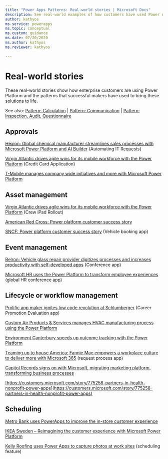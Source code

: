 ```yaml
---
title: "Power Apps Patterns: Real-world stories | Microsoft Docs"
description: See real-world examples of how customers have used Power Apps in a wide variety of common scenarios.
author: kathyos
ms.service: powerapps
ms.topic: conceptual
ms.custom: guidance
ms.date: 07/20/2020
ms.author: kathyos
ms.reviewer: kathyos

---
```


# Real-world stories

These real-world stories show how enterprise customers are using Power Platform and the patterns that successful makers have used to bring these solutions to life.

See also: [Pattern: Calculation](calculator-pattern.md) | [Pattern: Communication](communication-pattern.md) | [Pattern: Inspection, Audit, Questionnaire](inspection-pattern.md)

## Approvals

[Hexion: Global chemical manufacturer streamlines sales processes with Microsoft Power Platform and AI Builder](https://customers.microsoft.com/story/810656-hexion-manufacturing-power-platform) (Automating IT Requests)

[Virgin Atlantic drives agile wins for its mobile workforce with the Power Platform](https://powerapps.microsoft.com/blog/virgin-atlantic-drives-agile-wins-for-mobile-workforce-with-the-power-platform/) (Credit Card Application)

[T-Mobile manages company wide initiatives and more with Microsoft Power Platform](https://powerapps.microsoft.com/blog/tmobile/)

## Asset management
[Virgin Atlantic drives agile wins for its mobile workforce with the Power Platform](https://powerapps.microsoft.com/blog/virgin-atlantic-drives-agile-wins-for-mobile-workforce-with-the-power-platform/) (Crew iPad Rollout)

[American Red Cross: Power platform customer success story](https://powerapps.microsoft.com/blog/americanredcross/)

[SNCF: Power platform customer success story](https://powerapps.microsoft.com/blog/sncf-power-platform-customer-success-story/) (Vehicle booking app)

## Event management

[Belron: Vehicle glass repair provider digitizes processes and increases productivity with self-developed apps](https://customers.microsoft.com/story/belron-autoglass-consumer-goods-powerapps) (Conference app)

[Microsoft HR uses the Power Platform to transform employee experiences](https://powerapps.microsoft.com/blog/microsoft-thrive/) (global HR conference app)

## Lifecycle or workflow management

[Prolific app maker ignites low code revolution at Schlumberger](https://powerapps.microsoft.com/blog/schlumberger/) (Career Promotion Evaluation app)

[Custom Air Products & Services manages HVAC manufacturing process using the Power Platform](https://powerapps.microsoft.com/blog/custom-air-products-services-manages-hvac-manufacturing-process-using-the-power-platform/)

[Environment Canterbury speeds up outcome tracking with the Power Platform](https://powerapps.microsoft.com/blog/environment-canterbury-speeds-up-outcome-tracking-with-the-power-platform/)

[Teaming up to house America: Fannie Mae empowers a workplace culture to deliver more with Microsoft 365](https://customers.microsoft.com/story/809849-fannie-mae-case-study-banking-microsoft-365) (request process app)

[Capitol Records signs on with Microsoft, migrating marketing platform, transforming business processes](https://customers.microsoft.com/story/768079-capitol-records-media-entertainment-power-platform)

[https://customers.microsoft.com/story/775258-partners-in-health-nonprofit-power-apps](https://customers.microsoft.com/story/775258-partners-in-health-nonprofit-power-apps)

## Scheduling

[Metro Bank uses PowerApps to improve the in-store customer experience](https://powerapps.microsoft.com/blog/metro-bank-customer-greet-app/)

[IKEA Sweden – Reimagining the customer experience with Microsoft Power Platform](https://powerapps.microsoft.com/blog/ikea-sweden/)

[Kelly Roofing uses Power Apps to capture photos at work sites](https://powerapps.microsoft.com/blog/kellyroofing/) (scheduling feature)
